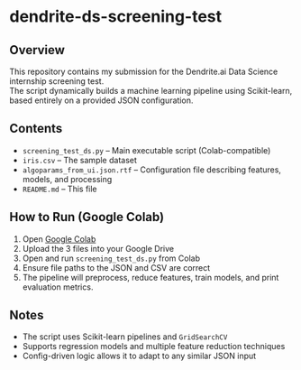 # dendrite-ds-screening-test

## Overview

This repository contains my submission for the Dendrite.ai Data Science internship screening test.  
The script dynamically builds a machine learning pipeline using Scikit-learn, based entirely on a provided JSON configuration.

## Contents

- `screening_test_ds.py` – Main executable script (Colab-compatible)
- `iris.csv` – The sample dataset
- `algoparams_from_ui.json.rtf` – Configuration file describing features, models, and processing
- `README.md` – This file

## How to Run (Google Colab)

1. Open [Google Colab](https://colab.research.google.com/)
2. Upload the 3 files into your Google Drive
3. Open and run `screening_test_ds.py` from Colab
4. Ensure file paths to the JSON and CSV are correct
5. The pipeline will preprocess, reduce features, train models, and print evaluation metrics.

## Notes

- The script uses Scikit-learn pipelines and `GridSearchCV`
- Supports regression models and multiple feature reduction techniques
- Config-driven logic allows it to adapt to any similar JSON input


